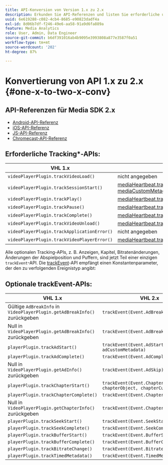 ```yaml
---
title: API-Konversion von Version 1.x zu 2.x
description: Erkunden Sie API-Referenzen und listen Sie erforderliche und optionale Tracking-APIs für die Versionen 1.x und 2.x des Media SDK auf.
uuid: 6e619288-c082-4cb4-8685-e90823dadf4a
exl-id: 8d06b7df-f246-49e6-aa58-91a9d6fa889a
feature: Media Analytics
role: User, Admin, Data Engineer
source-git-commit: b6df391016ab4b9095e3993808a877e3587f0a51
workflow-type: tm+mt
source-wordcount: '202'
ht-degree: 87%

---
```


# Konvertierung von API 1.x zu 2.x {#one-x-to-two-x-conv}

## API-Referenzen für Media SDK 2.x

* [Android-API-Referenz](https://adobe-marketing-cloud.github.io/media-sdks/reference/android/index.html)
* [iOS-API-Referenz](https://adobe-marketing-cloud.github.io/media-sdks/reference/ios/index.html)
* [JS-API-Referenz](https://adobe-marketing-cloud.github.io/media-sdks/reference/javascript/index.html)
* [ Chromecast-API-Referenz](https://adobe-marketing-cloud.github.io/media-sdks/reference/chromecast/index.html)

## Erforderliche Tracking*-APIs:

|  VHL 1.x  | VHL 2.x |
|---|---|
| `videoPlayerPlugin.trackVideoLoad()` | nicht angegeben |
| `videoPlayerPlugin.trackSessionStart()` | [mediaHeartbeat.trackSessionStart(mediaObject, mediaCustomMetadata)](https://adobe-marketing-cloud.github.io/media-sdks/reference/javascript/MediaHeartbeat.html#trackSessionStart) |
| `videoPlayerPlugin.trackPlay()` | [mediaHeartbeat.trackPlay()](https://adobe-marketing-cloud.github.io/media-sdks/reference/javascript/MediaHeartbeat.html#trackPlay) |
| `videoPlayerPlugin.trackPause()` | [mediaHeartbeat.trackPause()](https://adobe-marketing-cloud.github.io/media-sdks/reference/javascript/MediaHeartbeat.html#trackPause) |
| `videoPlayerPlugin.trackComplete()` | [mediaHeartbeat.trackComplete()](https://adobe-marketing-cloud.github.io/media-sdks/reference/javascript/MediaHeartbeat.html#trackComplete) |
| `videoPlayerPlugin.trackVideoUnload()` | [mediaHeartbeat.trackSessionEnd()](https://adobe-marketing-cloud.github.io/media-sdks/reference/javascript/MediaHeartbeat.html#trackSessionEnd) |
| `videoPlayerPlugin.trackApplicationError()` | nicht angegeben |
| `videoPlayerPlugin.trackVideoPlayerError()` | [mediaHeartbeat.trackError()](https://adobe-marketing-cloud.github.io/media-sdks/reference/javascript/MediaHeartbeat.html#trackError) |

Alle optionalen Tracking-APIs, z. B. Anzeigen, Kapitel, Bitratenänderungen, Änderungen der Abspielposition und Puffern, sind jetzt Teil einer einzigen `trackEvent`-API. Die [trackEvent](https://adobe-marketing-cloud.github.io/media-sdks/reference/javascript/MediaHeartbeat.html#trackEvent)-API empfängt einen Konstantenparameter, der den zu verfolgenden Ereignistyp angibt:

## Optionale trackEvent-APIs:

| VHL 1.x | VHL 2.x |
|---|---|
| Gültige `AdBreakInfo` in `VideoPlayerPlugin.getAdBreakInfo()` zurückgeben | `trackEvent(Event.AdBreakStart)` |
| Null in `VideoPlayerPlugin.getAdBreakInfo()` zurückgeben | `trackEvent(Event.AdBreakComplete)` |
| `playerPlugin.trackAdStart()` | `trackEvent(Event.AdStart, adObject, adCustomMetadata)` |
| `playerPlugin.trackAdComplete()` | `trackEvent(Event.AdComplete)` |
| Null in `VideoPlayerPlugin.getAdInfo()` zurückgeben | `trackEvent(Event.AdSkip)` |
| `playerPlugin.trackChapterStart()` | `trackEvent(Event.ChapterStart, chapterObject, chapterCustomMetadata)` |
| `playerPlugin.trackChapterComplete()` | `trackEvent(Event.ChapterComplete)` |
| Null in `VideoPlayerPlugin.getChapterInfo()` zurückgeben | `trackEvent(Event.ChapterSkip)` |
| `playerPlugin.trackSeekStart()` | `trackEvent(Event.SeekStart)` |
| `playerPlugin.trackSeekComplete()` | `trackEvent(Event.SeekComplete)` |
| `playerPlugin.trackBufferStart()` | `trackEvent(Event.BufferStart)` |
| `playerPlugin.trackBufferComplete()` | `trackEvent(Event.BufferComplete)` |
| `playerPlugin.trackBitrateChange()` | `trackEvent(Event.BitrateChange)` |
| `playerPlugin.trackTimedMetadata()` | `trackEvent(Event.TimedMetadataUpdate)` |
